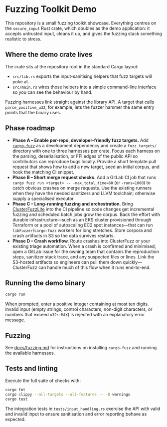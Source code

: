 # Fuzzing Toolkit Demo

This repository is a small fuzzing toolkit showcase. Everything centres on the
`secure_input` Rust crate, which doubles as the demo application: it accepts
untrusted input, cleans it up, and gives the fuzzing stack something realistic
to stress.

## Where the demo crate lives

The crate sits at the repository root in the standard Cargo layout:

- `src/lib.rs` exports the input-sanitising helpers that fuzz targets will poke
  at.
- `src/main.rs` wires those helpers into a simple command-line interface so you
  can see the behaviour by hand.

Fuzzing harnesses link straight against the library API. A target that calls
`parse_positive_u32`, for example, lets the fuzzer hammer the same entry points
that the binary uses.

## Phase roadmap

- **Phase A – Enable per-repo, developer-friendly fuzz targets.** Add
  [`cargo-fuzz`](https://rust-fuzz.github.io/book/cargo-fuzz.html) as a
  development dependency and create a `fuzz_targets/` directory with one to
  three harnesses per crate. Focus each harness on the parsing,
  deserialisation, or FFI edges of the public API so contributors can reproduce
  bugs locally. Provide a short template pull request that shows how to add a
  new target, seed an initial corpus, and hook the matching CI snippet.
- **Phase B – Short merge request checks.** Add a GitLab CI job that runs
  `cargo fuzz run <target> -- -max_total_time=60` (or `-runs=1000`) to catch
  obvious crashes on merge requests. Use the existing runners when they have
  the needed sanitizers and LLVM toolchain; otherwise supply a specialised
  executor.
- **Phase C – Long-running fuzzing and orchestration.** Bring
  [ClusterFuzzLite](https://google.github.io/clusterfuzzlite/) into the CI
  pipeline so code changes get incremental fuzzing and scheduled batch jobs grow
  the corpus. Back the effort with durable infrastructure—such as an EKS cluster
  provisioned through Terraform or a pool of autoscaling EC2 spot instances—that
  can run `libFuzzer`/`cargo-fuzz` workers for long stretches. Store corpora and
  crash artifacts in S3 so the data survives restarts.
- **Phase D – Crash workflow.** Route crashes into ClusterFuzz or your existing
  triage automation. When a crash is confirmed and minimised, open a GitLab
  issue for the owning team that contains the reproduction steps, sanitizer
  stack trace, and any suspected files or lines. Link the S3-hosted artifacts so
  engineers can pull them down quickly—ClusterFuzz can handle much of this flow
  when it runs end-to-end.

## Running the demo binary

```bash
cargo run
```

When prompted, enter a positive integer containing at most ten digits. Invalid
input (empty strings, control characters, non-digit characters, or numbers that
exceed `u32::MAX`) is rejected with an explanatory error message.


## Fuzzing

See [docs/fuzzing.md](docs/fuzzing.md) for instructions on installing `cargo-fuzz` and running the available harnesses.

## Tests and linting

Execute the full suite of checks with:

```bash
cargo fmt
cargo clippy --all-targets --all-features -- -D warnings
cargo test
```

The integration tests in `tests/input_handling.rs` exercise the API with valid
and invalid input to ensure sanitisation and error reporting behave as
expected.
